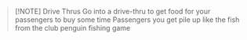 
> [!NOTE] Drive Thrus
> Go into a drive-thru to get food for your passengers to buy some time
> Passengers you get pile up like the fish from the club penguin fishing game


